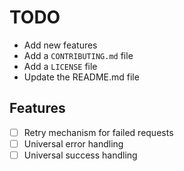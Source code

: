 # TODO

- Add new features
- Add a `CONTRIBUTING.md` file
- Add a `LICENSE` file
- Update the README.md file

## Features

- [ ] Retry mechanism for failed requests
- [ ] Universal error handling
- [ ] Universal success handling
